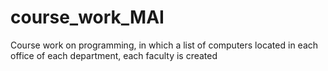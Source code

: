 # course_work_MAI
Course work on programming, in which a list of computers located in each office of each department, each faculty is created
